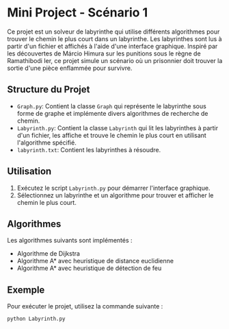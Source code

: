 # Mini Project - Scénario 1 

Ce projet est un solveur de labyrinthe qui utilise différents algorithmes pour trouver le chemin le plus court dans un labyrinthe. Les labyrinthes sont lus à partir d'un fichier et affichés à l'aide d'une interface graphique. Inspiré par les découvertes de Márcio Himura sur les punitions sous le règne de Ramathibodi Ier, ce projet simule un scénario où un prisonnier doit trouver la sortie d'une pièce enflammée pour survivre.

## Structure du Projet

- `Graph.py`: Contient la classe `Graph` qui représente le labyrinthe sous forme de graphe et implémente divers algorithmes de recherche de chemin.
- `Labyrinth.py`: Contient la classe `Labyrinth` qui lit les labyrinthes à partir d'un fichier, les affiche et trouve le chemin le plus court en utilisant l'algorithme spécifié.
- `labyrinth.txt`: Contient les labyrinthes à résoudre.

## Utilisation

1. Exécutez le script `Labyrinth.py` pour démarrer l'interface graphique.
2. Sélectionnez un labyrinthe et un algorithme pour trouver et afficher le chemin le plus court.

## Algorithmes

Les algorithmes suivants sont implémentés :

- Algorithme de Dijkstra
- Algorithme A* avec heuristique de distance euclidienne
- Algorithme A* avec heuristique de détection de feu

## Exemple

Pour exécuter le projet, utilisez la commande suivante :

```sh
python Labyrinth.py
